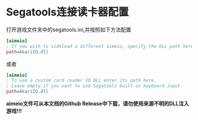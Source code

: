 # Segatools连接读卡器配置
打开游戏文件夹中的segatools.ini,并按照如下方法配置
```ini
[aimeio]
; If you wish to sideload a different aimeio, specify the DLL path here
path=AkariIO.dll
```
或者
```ini
[aimeio]
; To use a custom card reader IO DLL enter its path here.
; Leave empty if you want to use Segatools built-in keyboard input.
path=AkariIO.dll
```
**aimeio文件可从本文档的Github Release中下载，请勿使用来源不明的DLL注入游戏!!!**
